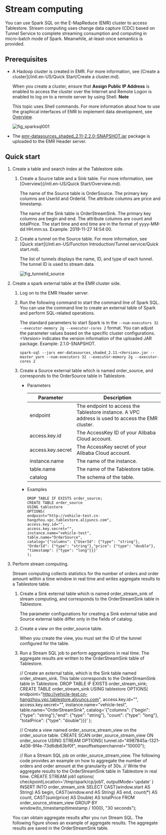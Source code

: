Stream computing 
=====================================

You can use Spark SQL on the E-MapReduce (EMR) cluster to access Tablestore. Stream computing uses change data capture (CDC) based on Tunnel Service to complete streaming consumption and computing in micro-batch mode of Spark. Meanwhile, at-least-once semantics is provided.



Prerequisites 
----------------------------------

* A Hadoop cluster is created in EMR. For more information, see [Create a cluster](/intl.en-US/Quick Start/Create a cluster.md).

  When you create a cluster, ensure that **Assign Public IP Address** is enabled to access the cluster over the Internet and Remote Logon is enabled to log on to a remote server by using Shell.
  **Note**

  This topic uses Shell commands. For more information about how to use the graphical interfaces of EMR to implement data development, see [Overview]().

  ![fig_sparksql001](../images/p162026.png)
  

* The [emr-datasources_shaded_2.11-2.2.0-SNAPSHOT.jar](https://tablestore-doc.oss-cn-hangzhou.aliyuncs.com/aliyun-tablestore-emr/emr-datasources_shaded_2.11-2.2.0-SNAPSHOT.jar) package is uploaded to the EMR Header server.

  




Quick start 
--------------------------------

1. Create a table and search index at the Tablestore side.

   1. Create a Source table and a Sink table. For more information, see [Overview](/intl.en-US/Quick Start/Overview.md).

      The name of the Source table is OrderSource. The primary key columns are UserId and OrderId. The attribute columns are price and timestamp. 

      

      The name of the Sink table is OrderStreamSink. The primary key columns are begin and end. The attribute columns are count and totalPrice. The start time and end time are in the format of yyyy-MM-dd HH:mm:ss. Example: 2019-11-27 14:54:00.
      
   
   2. Create a tunnel on the Source table. For more information, see [Quick start](/intl.en-US/Function Introduction/Tunnel service/Quick start.md).

      The list of tunnels displays the name, ID, and type of each tunnel. The tunnel ID is used to stream data.

      ![fig_tunnelid_source](https://static-aliyun-doc.oss-accelerate.aliyuncs.com/assets/img/en-US/7444126061/p164611.png)
      
   

   

2. Create a spark external table at the EMR cluster side.

   1. Log on to the EMR Header server.

      
   
   2. Run the following command to start the command line of Spark SQL. You can use the command line to create an external table of Spark and perform SQL-related operations.

      The standard parameters to start Spark is in the `--num-executors 32 --executor-memory 2g --executor-cores 2` format. You can adjust the parameter values based on the specific cluster configurations. \<Version\> indicates the version information of the uploaded JAR package. Example: 2.1.0-SNAPSHOT.

          spark-sql --jars emr-datasources_shaded_2.11-<Version>.jar --master yarn --num-executors 32 --executor-memory 2g --executor-cores 2

      
   
   3. Create a Source external table which is named order_source, and corresponds to the OrderSource table in Tablestore.

      * Parameters

        

        |     Parameter     |                                           Description                                            |
        |-------------------|--------------------------------------------------------------------------------------------------|
        | endpoint          | The endpoint to access the Tablestore instance. A VPC address is used to access the EMR cluster. |
        | access.key.id     | The AccessKey ID of your Alibaba Cloud account.                                                  |
        | access.key.secret | The AccessKey secret of your Alibaba Cloud account.                                              |
        | instance.name     | The name of the instance.                                                                        |
        | table.name        | The name of the Tablestore table.                                                                |
        | catalog           | The schema of the table.                                                                         |

        
      
      * Examples

            DROP TABLE IF EXISTS order_source;
            CREATE TABLE order_source
            USING tablestore
            OPTIONS(
            endpoint="http://vehicle-test.cn-hangzhou.vpc.tablestore.aliyuncs.com",
            access.key.id="",
            access.key.secret="",
            instance.name="vehicle-test",
            table.name="OrderSource",
            catalog='{"columns": {"UserId": {"type": "string"}, "OrderId": {"type": "string"},"price": {"type": "double"}, "timestamp": {"type": "long"}}}'
            );    

        
      

      
   

   

3. Perform stream computing.

   Stream computing collects statistics for the number of orders and order amount within a time window in real time and writes aggregate results to a Tablestore table.
   1. Create a Sink external table which is named order_stream_sink of stream computing, and corresponds to the OrderStreamSink table in Tablestore.

      The parameter configurations for creating a Sink external table and Source external table differ only in the fields of catalog.
      
   
   2. Create a view on the order_source table.

      When you create the view, you must set the ID of the tunnel configured for the table.
      
   
   3. Run a Stream SQL job to perform aggregations in real time. The aggregate results are written to the OrderStreamSink table of Tablestore.

      
   

   

       // Create an external table, which is the Sink table named order_stream_sink. This table corresponds to the OrderStreamSink table in Tablestore.
       DROP TABLE IF EXISTS order_stream_sink;
       CREATE TABLE order_stream_sink
       USING tablestore
       OPTIONS(
       endpoint="http://vehicle-test.cn-hangzhou.vpc.tablestore.aliyuncs.com",
       access.key.id="",
       access.key.secret="",
       instance.name="vehicle-test",
       table.name="OrderStreamSink",
       catalog='{"columns": {"begin": {"type": "string"},"end": {"type": "string"}, "count": {"type": "long"}, "totalPrice": {"type": "double"}}}'
       );
       
       // Create a view named order_source_stream_view on the order_source table.
       CREATE SCAN order_source_stream_view ON order_source USING STREAM
       OPTIONS(
       tunnel.id="4987845a-1321-4d36-9f4e-73d6db63bf0f", 
       maxoffsetsperchannel="10000");
       
       // Run a Stream SQL job on order_source_stream_view. The following code provides an example on how to aggregate the number of orders and order amount at the granularity of 30s.
       // Write the aggregate results to the OrderStreamSink table in Tablestore in real time.
       CREATE STREAM job1
       options(
       checkpointLocation='/tmp/spark/cp/job1',
       outputMode='update'
       )
       INSERT INTO order_stream_sink
       SELECT CAST(window.start AS String) AS begin, CAST(window.end AS String) AS end, count(*) AS count, CAST(sum(price) AS Double) AS totalPrice FROM order_source_stream_view GROUP BY window(to_timestamp(timestamp / 1000), "30 seconds");

   

   You can obtain aggregate results after you run Stream SQL. The following figure shows an example of aggregate results. The aggregate results are saved in the OrderStreamSink table.

   



